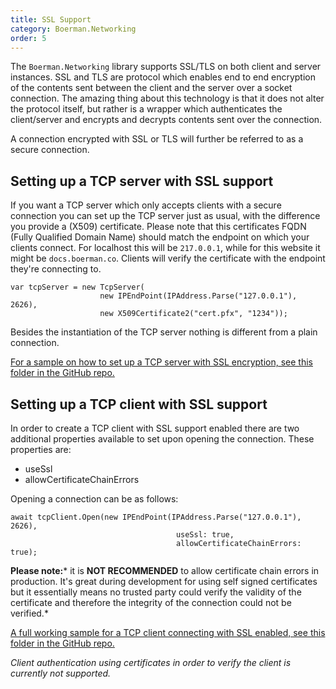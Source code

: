 ```yaml
---
title: SSL Support
category: Boerman.Networking
order: 5
---
```


The `Boerman.Networking` library supports SSL/TLS on both client and server instances. SSL and TLS are protocol which enables end to end encryption of the contents sent between the client and the server over a socket connection. The amazing thing about this technology is that it does not alter the protocol itself, but rather is a wrapper which authenticates the client/server and encrypts and decrypts contents sent over the connection.

A connection encrypted with SSL or TLS will further be referred to as a secure connection.

## Setting up a TCP server with SSL support

If you want a TCP server which only accepts clients with a secure connection you can set up the TCP server just as usual, with the difference you provide a (X509) certificate. Please note that this certificates FQDN (Fully Qualified Domain Name) should match the endpoint on which your clients connect. For localhost this will be `217.0.0.1`, while for this website it might be `docs.boerman.co`. Clients will verify the certificate with the endpoint they're connecting to.

```
var tcpServer = new TcpServer(
				    new IPEndPoint(IPAddress.Parse("127.0.0.1"), 2626),
				    new X509Certificate2("cert.pfx", "1234"));
```

Besides the instantiation of the TCP server nothing is different from a plain connection.

[For a sample on how to set up a TCP server with SSL encryption, see this folder in the GitHub repo.](https://github.com/Boerman/Boerman.Networking/tree/master/TcpServerWithSSL)

## Setting up a TCP client with SSL support

In order to create a TCP client with SSL support enabled there are two additional properties available to set upon opening the connection. These properties are:

* useSsl
* allowCertificateChainErrors

Opening a connection can be as follows:

```
await tcpClient.Open(new IPEndPoint(IPAddress.Parse("127.0.0.1"), 2626),
				                     useSsl: true,
				                     allowCertificateChainErrors: true);
```

**Please note:*** it is **NOT RECOMMENDED** to allow certificate chain errors in production. It's great during development for using self signed certificates but it essentially means no trusted party could verify the validity of the certificate and therefore the integrity of the connection could not be verified.*

[A full working sample for a TCP client connecting with SSL enabled, see this folder in the GitHub repo.](https://github.com/Boerman/Boerman.Networking/tree/master/TcpClientWithSSL)

*Client authentication using certificates in order to verify the client is currently not supported.*